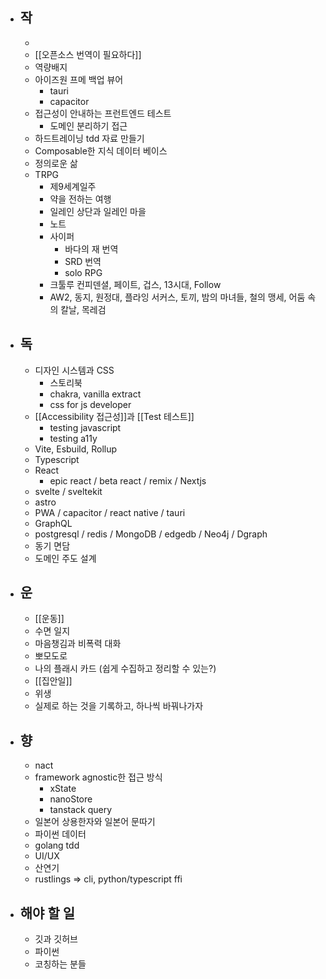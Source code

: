 - ## 작
	-
	- [[오픈소스 번역이 필요하다]]
	- 역량배지
	- 아이즈원 프메 백업 뷰어
		- tauri
		- capacitor
	- 접근성이 안내하는 프런트엔드 테스트
		- 도메인 분리하기 접근
	- 하드트레이닝 tdd 자료 만들기
	- Composable한 지식 데이터 베이스
	- 정의로운 삶
	- TRPG
		- 제9세계일주
		- 약을 전하는 여행
		- 일레인 상단과 일레인 마을
		- 노트
		- 사이퍼
			- 바다의 재 번역
			- SRD 번역
			- solo RPG
		- 크툴루 컨피덴셜, 페이트, 겁스, 13시대, Follow
		- AW2, 동지, 원정대, 플라잉 서커스, 토끼, 밤의 마녀들, 철의 맹세, 어둠 속의 칼날, 목레검
- ## 독
	- 디자인 시스템과 CSS
		- 스토리북
		- chakra, vanilla extract
		- css for js developer
	- [[Accessibility 접근성]]과 [[Test 테스트]]
		- testing javascript
		- testing a11y
	- Vite, Esbuild, Rollup
	- Typescript
	- React
		- epic react / beta react / remix / Nextjs
	- svelte / sveltekit
	- astro
	- PWA / capacitor / react native / tauri
	- GraphQL
	- postgresql / redis / MongoDB / edgedb / Neo4j / Dgraph
	- 동기 면담
	- 도메인 주도 설계
- ## 운
	- [[운동]]
	- 수면 일지
	- 마음챙김과 비폭력 대화
	- 뽀모도로
	- 나의 플래시 카드 (쉽게 수집하고 정리할 수 있는?)
	- [[집안일]]
	- 위생
	- 실제로 하는 것을 기록하고, 하나씩 바꿔나가자
- ## 향
	- nact
	- framework agnostic한 접근 방식
		- xState
		- nanoStore
		- tanstack query
	- 일본어 상용한자와 일본어 문따기
	- 파이썬 데이터
	- golang tdd
	- UI/UX
	- 산연기
	- rustlings => cli, python/typescript ffi
- ## 해야 할 일
	- 깃과 깃허브
	- 파이썬
	- 코칭하는 분들